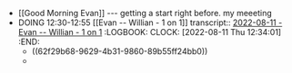 - [[Good Morning Evan]] --- getting a start right before. my meeeting
- DOING 12:30-12:55 [[Evan -- Willian - 1 on 1]]
  transcript:: [2022-08-11 - Evan -- Willian - 1 on 1](https://otter.ai/u/xVNSGWg06AFzvAJCs_3pWL8Ejt0?f=home)
  :LOGBOOK:
  CLOCK: [2022-08-11 Thu 12:34:01]
  :END:
	- ((62f29b68-9629-4b31-9860-89b55ff24bb0))
	-